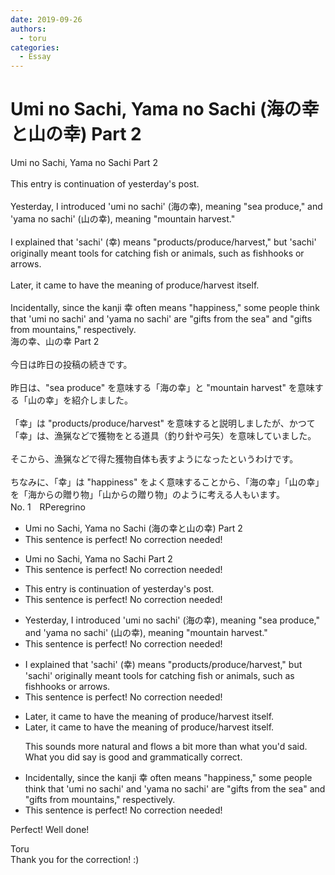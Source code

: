 ```yaml
---
date: 2019-09-26
authors:
  - toru
categories:
  - Essay
---
```


<h1 id="subject_show">Umi no Sachi, Yama no Sachi (海の幸と山の幸) Part 2</h1>
<div class="date" hidden>Sep 26, 2019 17:46</div>
<div id="post"><div id="body_show_ori">
Umi no Sachi, Yama no Sachi Part 2<br/><br/>This entry is continuation of yesterday's post.<br/><br/>Yesterday, I introduced 'umi no sachi' (海の幸), meaning "sea produce," and 'yama no sachi' (山の幸), meaning "mountain harvest."<br/><br/>I explained that 'sachi' (幸) means "products/produce/harvest," but 'sachi' originally meant tools for catching fish or animals, such as fishhooks or arrows.<br/><br/>Later, it came to have the meaning of produce/harvest itself.<br/><br/>Incidentally, since the kanji 幸 often means "happiness," some people think that 'umi no sachi' and 'yama no sachi' are "gifts from the sea" and "gifts from mountains," respectively.
</div></div>

<!-- more -->

<div id="post_ja"><div id="body_show_mo">
海の幸、山の幸 Part 2<br/><br/>今日は昨日の投稿の続きです。<br/><br/>昨日は、"sea produce" を意味する「海の幸」と "mountain harvest" を意味する「山の幸」を紹介しました。<br/><br/>「幸」は "products/produce/harvest" を意味すると説明しましたが、かつて「幸」は、漁猟などで獲物をとる道具（釣り針や弓矢）を意味していました。<br/><br/>そこから、漁猟などで得た獲物自体も表すようになったというわけです。<br/><br/>ちなみに、「幸」は "happiness" をよく意味することから、「海の幸」「山の幸」を「海からの贈り物」「山からの贈り物」のように考える人もいます。
</div></div>
<div id="block"><div class="first_name"> No. 1　<span class="just_name">RPeregrino</span></div><div id="block2">
<ul class="correction_field">
<li class="incorrect">Umi no Sachi, Yama no Sachi (海の幸と山の幸) Part 2</li>
<li class="corrected perfect">This sentence is perfect! No correction needed!</li>
</ul>
<ul class="correction_field">
<li class="incorrect">Umi no Sachi, Yama no Sachi Part 2</li>
<li class="corrected perfect">This sentence is perfect! No correction needed!</li>
</ul>
<ul class="correction_field">
<li class="incorrect">This entry is continuation of yesterday's post.</li>
<li class="corrected perfect">This sentence is perfect! No correction needed!</li>
</ul>
<ul class="correction_field">
<li class="incorrect">Yesterday, I introduced 'umi no sachi' (海の幸), meaning "sea produce," and 'yama no sachi' (山の幸), meaning "mountain harvest."</li>
<li class="corrected perfect">This sentence is perfect! No correction needed!</li>
</ul>
<ul class="correction_field">
<li class="incorrect">I explained that 'sachi' (幸) means "products/produce/harvest," but 'sachi' originally meant tools for catching fish or animals, such as fishhooks or arrows.</li>
<li class="corrected perfect">This sentence is perfect! No correction needed!</li>
</ul>
<ul class="correction_field">
<li class="incorrect">Later, it came to have the meaning of produce/harvest itself.</li>
<li class="corrected correct">
Later, it came to <span class="f_gray"><span class="sline">have the </span></span>mean<span class="f_gray"><span class="sline">ing</span></span> <span class="f_gray"><span class="sline">of </span></span>produce/harvest itself.
<p class="correction_comment">This sounds more natural and flows a bit more than what you'd said. What you did say is good and grammatically correct.</p>
</li>
</ul>
<ul class="correction_field">
<li class="incorrect">Incidentally, since the kanji 幸 often means "happiness," some people think that 'umi no sachi' and 'yama no sachi' are "gifts from the sea" and "gifts from mountains," respectively.</li>
<li class="corrected perfect">This sentence is perfect! No correction needed!</li>
</ul>
<p class="comment_small">
 Perfect! Well done!
</p>

</div><div class="name"><span class="just_name">Toru</span><br>
Thank you for the correction! :)
</div>
</div>
